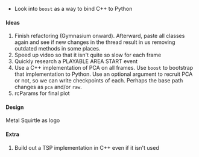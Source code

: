 - Look into `boost` as a way to bind C++ to Python

#### Ideas
1. Finish refactoring (Gymnasium onward). Afterward, paste all classes again and see if new changes in the thread result in us removing outdated methods in some places.
2. Speed up video so that it isn't quite so slow for each frame
3. Quickly research a PLAYABLE AREA START event
4. Use a C++ implementation of PCA on all frames. Use `boost` to bootstrap that implementation to Python. Use an optional argument to recruit PCA or not, so we can write checkpoints of each. Perhaps the base path changes as `pca` and/or `raw`.
5. rcParams for final plot

#### Design
Metal Squirtle as logo

#### Extra
1. Build out a TSP implementation in C++ even if it isn't used